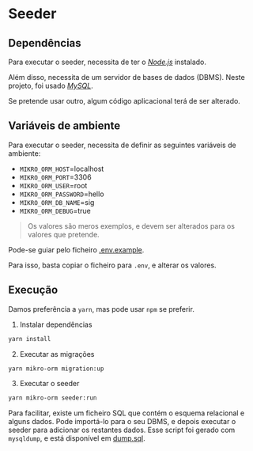 # Seeder

## Dependências
Para executar o seeder, necessita de ter o [*Node.js*](https://nodejs.org/en/) instalado.

Além disso, necessita de um servidor de bases de dados (DBMS). Neste projeto, foi usado [*MySQL*](https://www.mysql.com/).

Se pretende usar outro, algum código aplicacional terá de ser alterado.

## Variáveis de ambiente
Para executar o seeder, necessita de definir as seguintes variáveis de ambiente:
 - `MIKRO_ORM_HOST`=localhost
 - `MIKRO_ORM_PORT`=3306
 - `MIKRO_ORM_USER`=root
 - `MIKRO_ORM_PASSWORD`=hello
 - `MIKRO_ORM_DB_NAME`=sig
 - `MIKRO_ORM_DEBUG`=true
 
> Os valores são meros exemplos, e devem ser alterados para os valores que pretende.

Pode-se guiar pelo ficheiro [.env.example](.env.example).

Para isso, basta copiar o ficheiro para `.env`, e alterar os valores.

## Execução

Damos preferência a `yarn`, mas pode usar `npm` se preferir.

1. Instalar dependências
```bash
yarn install
```

2. Executar as migrações
```bash
yarn mikro-orm migration:up
```

3. Executar o seeder
```bash
yarn mikro-orm seeder:run
```

Para facilitar, existe um ficheiro SQL que contém o esquema relacional e alguns dados. Pode importá-lo para o seu DBMS, e depois executar o seeder para adicionar os restantes dados.
Esse script foi gerado com `mysqldump`, e está disponível em [dump.sql](dump.sql).
